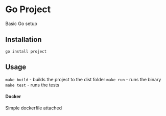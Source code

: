 # Go Project

Basic Go setup

## Installation

`go install project`

## Usage

`make build` - builds the project to the dist folder
`make run` - runs the binary
`make test` - runs the tests

#### Docker

Simple dockerfile attached
